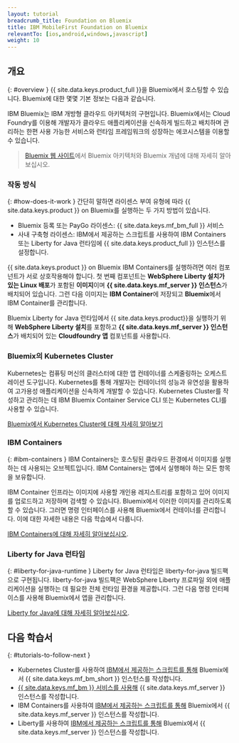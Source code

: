 ```yaml
---
layout: tutorial
breadcrumb_title: Foundation on Bluemix
title: IBM MobileFirst Foundation on Bluemix
relevantTo: [ios,android,windows,javascript]
weight: 10
---
```

<!-- NLS_CHARSET=UTF-8 -->
## 개요
{: #overview }
{{ site.data.keys.product_full }}을 Bluemix에서 호스팅할 수 있습니다. Bluemix에 대한 몇몇 기본 정보는 다음과 같습니다. 

IBM Bluemix는 IBM 개방형 클라우드 아키텍처의 구현입니다. Bluemix에서는 Cloud Foundry를 이용해 개발자가 클라우드 애플리케이션을 신속하게 빌드하고 배치하며 관리하는 한편 사용 가능한 서비스와 런타임 프레임워크의 성장하는 에코시스템을 이용할 수 있습니다. 

> [Bluemix 웹 사이트](https://console.ng.bluemix.net/docs/overview/whatisbluemix.html#bluemixoverview)에서 Bluemix 아키텍처와 Bluemix 개념에 대해 자세히 알아보십시오.

### 작동 방식
{: #how-does-it-work }
간단히 말하면 라이센스 부여 유형에 따라 {{ site.data.keys.product }} on Bluemix를 실행하는 두 가지 방법이 있습니다. 

* Bluemix 등록 또는 PayGo 라이센스: {{ site.data.keys.mf_bm_full }} 서비스
* 사내 구축형 라이센스: IBM에서 제공하는 스크립트를 사용하여 IBM Containers 또는 Liberty for Java 런타임에 {{ site.data.keys.product_full }} 인스턴스를 설정합니다. 

{{ site.data.keys.product }} on Bluemix IBM Containers를 실행하려면 여러 컴포넌트가 서로 상호작용해야 합니다. 첫 번째 컴포넌트는 **WebSphere Liberty 설치가 있는 Linux 배포**가 포함된 **이미지**이며 **{{ site.data.keys.mf_server }} 인스턴스**가 배치되어 있습니다. 그런 다음 이미지는 **IBM Container**에 저장되고 **Bluemix**에서 IBM Container를 관리합니다. 

Bluemix Liberty for Java 런타임에서 {{ site.data.keys.product}}을 실행하기 위해 **WebSphere Liberty 설치**를 포함하고 **{{ site.data.keys.mf_server }} 인스턴스**가 배치되어 있는 **Cloudfoundry 앱** 컴포넌트를 사용합니다. 

### Bluemix의 Kubernetes Cluster
Kubernetes는 컴퓨팅 머신의 클러스터에 대한 앱 컨테이너를 스케줄링하는 오케스트레이션 도구입니다. Kubernetes를 통해 개발자는 컨테이너의 성능과 유연성을 활용하여 고가용성 애플리케이션을 신속하게 개발할 수 있습니다.
Kubernetes Cluster를 작성하고 관리하는 데 IBM Bluemix Container Service CLI 또는 Kubernetes CLI를 사용할 수 있습니다. 

[Bluemix에서 Kubernetes Cluster에 대해 자세히 알아보기](https://console.bluemix.net/docs/containers/cs_tutorials.html#cs_tutorials)

### IBM Containers
{: #ibm-containers }
IBM Containers는 호스팅된 클라우드 환경에서 이미지를 실행하는 데 사용되는 오브젝트입니다. IBM Containers는 앱에서 실행해야 하는 모든 항목을 보유합니다. 

IBM Container 인프라는 이미지에 사용할 개인용 레지스트리를 포함하고 있어 이미지를 업로드하고 저장하며 검색할 수 있습니다. Bluemix에서 이러한 이미지를 관리하도록 할 수 있습니다. 그러면 명령 인터페이스를 사용해 Bluemix에서 컨테이너를 관리합니다. 이에 대한 자세한 내용은 다음 학습에서 다룹니다. 

[IBM Containers에 대해 자세히 알아보십시오](https://www.ng.bluemix.net/docs/containers/container_index.html).

### Liberty for Java 런타임
{: #liberty-for-java-runtime }
Liberty for Java 런타임은 liberty-for-java 빌드팩으로 구현됩니다. liberty-for-java 빌드팩은 WebSphere Liberty 프로파일 외에 애플리케이션을 실행하는 데 필요한 전체 런타임 환경을 제공합니다. 그런 다음 명령 인터페이스를 사용해 Bluemix에서 앱을 관리합니다. 

[Liberty for Java에 대해 자세히 알아보십시오](https://new-console.ng.bluemix.net/docs/runtimes/liberty/index.html). 


## 다음 학습서
{: #tutorials-to-follow-next }

* Kubernetes Cluster를 사용하여 [IBM에서 제공하는 스크립트를 통해](mobilefirst-server-using-kubernetes/) Bluemix에서 {{ site.data.keys.mf_bm_short }} 인스턴스를 작성합니다. 
* [{{ site.data.keys.mf_bm }} 서비스를 사용해](using-mobile-foundation/) {{ site.data.keys.mf_server }} 인스턴스를 작성합니다. 
* IBM Containers를 사용하여 [IBM에서 제공하는 스크립트를 통해](mobilefirst-server-using-scripts/) Bluemix에서 {{ site.data.keys.mf_server }} 인스턴스를 작성합니다. 
* Liberty를 사용하여 [IBM에서 제공하는 스크립트를 통해](mobilefirst-server-using-scripts-lbp/) Bluemix에서 {{ site.data.keys.mf_server }} 인스턴스를 작성합니다. 
